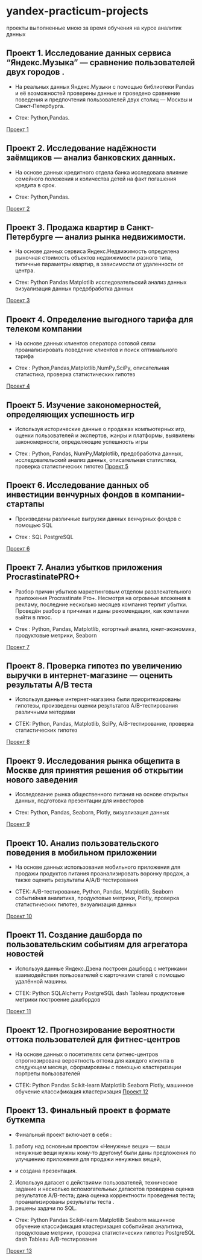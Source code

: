 # yandex-practicum-projects
проекты выполненные мною за время обучения на курсе аналитик данных
##  Проект 1. Исследование данных сервиса “Яндекс.Музыка” — сравнение пользователей двух городов . 

* На реальных данных Яндекс.Музыки c помощью библиотеки Pandas и её возможностей проверены данные и проведено сравнение поведения и предпочтения пользователей двух столиц — Москвы и Санкт-Петербурга.

* Стек: Python,Pandas.

<a href="https://github.com/konchikovamarina/yandex-practicum-projects/tree/main/Проект%201/" target="_blank">Проект 1</a>

##  Проект 2. Исследование надёжности заёмщиков — анализ банковских данных. 

* На основе данных кредитного отдела банка исследовала влияние семейного положения и количества детей на факт погашения кредита в срок.

* Стек: Python,Pandas.

<a href="https://github.com/konchikovamarina/yandex-practicum-projects/tree/main/Проект%202/" target="_blank">Проект 2</a>
##  Проект 3. Продажа квартир в Санкт-Петербурге — анализ рынка недвижимости. 

* На основе данных сервиса Яндекс.Недвижимость определена рыночная стоимость объектов недвижимости разного типа, типичные параметры квартир, в зависимости от удаленности от центра. 

* Стек: Python Pandas Matplotlib исследовательский анализ данных визуализация данных предобработка данных

<a href="https://github.com/konchikovamarina/yandex-practicum-projects/tree/main/Проект%203/" target="_blank">Проект 3</a>

##  Проект 4. Определение выгодного тарифа для телеком компании

* На основе данных клиентов оператора сотовой связи проанализировать поведение клиентов и поиск оптимального тарифа

* Стек : 
Python,Pandas,Matplotlib,NumPy,SciPy,
описательная статистика,
проверка статистических гипотез

<a href="https://github.com/konchikovamarina/yandex-practicum-projects/tree/main/Проект%204/" target="_blank">Проект 4</a>

##  Проект 5. Изучение закономерностей, определяющих успешность игр

* Используя исторические данные о продажах компьютерных игр, оценки пользователей и экспертов, жанры и платформы, выявилены закономерности, определяющие успешность игры

* Стек : 
Python, Pandas, NumPy,Matplotlib,
предобработка данных,
исследовательский анализ данных,
описательная статистика,
проверка статистических гипотез
<a href="https://github.com/konchikovamarina/yandex-practicum-projects/tree/main/Проект%205/" target="_blank">Проект 5</a>

##  Проект 6. Исследование данных об инвестиции венчурных фондов в компании-стартапы

* Произведены различные выгрузки данных венчурных фондов с помощью SQL

* Стек : SQL
PostgreSQL

<a href="https://github.com/konchikovamarina/yandex-practicum-projects/tree/main/Проект%206/" target="_blank">Проект 6</a>

##  Проект 7. Анализ убытков приложения ProcrastinatePRO+

*  Разбор причин убытков маркетинговым отделом развлекательного приложения Procrastinate Pro+. Несмотря на огромные вложения в рекламу, последние несколько месяцев компания терпит убытки. Проведён разбор в причинах и даны рекомендации, как компании выйти в плюс.

* Стек : Python, Pandas, Matplotlib,
когортный анализ,
юнит-экономика,
продуктовые метрики,
Seaborn

<a href="https://github.com/konchikovamarina/yandex-practicum-projects/tree/main/Проект%207/" target="_blank">Проект 7</a>

##  Проект 8. Проверка гипотез по увеличению выручки в интернет-магазине — оценить результаты A/B теста

* Используя данные интернет-магазина были приоритезированы гипотезы, произведены оценки результатов A/B-тестирования различными методами

* СТЕК:
Python, Pandas, Matplotlib, SciPy,
A/B-тестирование,
проверка статистических гипотез

<a href="https://github.com/konchikovamarina/yandex-practicum-projects/tree/main/Проект%208/" target="_blank">Проект 8</a>

##  Проект 9. Исследования рынка общепита в Москве для принятия решения об открытии нового заведения

* Исследование рынка общественного питания на основе открытых данных, подготовка презентации для инвесторов

* Стек:
Python, Pandas, Seaborn, Plotly,
визуализация данных

<a href="https://github.com/konchikovamarina/yandex-practicum-projects/tree/main/Проект%209/" target="_blank">Проект 9</a>

##  Проект 10. Анализ пользовательского поведения в мобильном приложении

* На основе данных использования мобильного приложения для продажи продуктов питания проанализировать воронку продаж, а также оценить результаты A/A/B-тестирования

* СТЕК:
A/B-тестирование,
Python, Pandas, Matplotlib, Seaborn
событийная аналитика,
продуктовые метрики,
Plotly,
проверка статистических гипотез,
визуализация данных

<a href="https://github.com/konchikovamarina/yandex-practicum-projects/tree/main/Проект%2010/" target="_blank">Проект 10</a>

##  Проект 11. Создание дашборда по пользовательским событиям для агрегатора новостей

* Используя данные Яндекс.Дзена построен дашборд с метриками взаимодействия пользователей с карточками статей с помощью удалённой машины.

* СТЕК:
Python
SQLAlchemy
PostgreSQL
dash
Tableau
продуктовые метрики
построение дашбордов

<a href="https://github.com/konchikovamarina/yandex-practicum-projects/tree/main/Проект%2011/" target="_blank">Проект 11</a>

##  Проект 12. Прогнозирование вероятности оттока пользователей для фитнес-центров

* На основе данных о посетителях сети фитнес-центров спрогнозирована вероятность оттока для каждого клиента в следующем месяце, сформированы с помощью кластеризации портреты пользователей

* СТЕК:
Python
Pandas
Scikit-learn
Matplotlib
Seaborn
Plotly,
машинное обучение
классификация
кластеризация
<a href="https://github.com/konchikovamarina/yandex-practicum-projects/tree/main/Проект%2012/" target="_blank">Проект 12</a>

##  Проект 13. Финальный проект в формате буткемпа

* Финальный проект включает в себя :

1. работу над основным проектом «Ненужные вещи» — ваши ненужные вещи нужны кому-то другому!
были даны предложения по улучшению приложения для продажи ненужных вещей,
* и создана презентация.
2. Используя датасет с действиями пользователей, техническое задание и несколько вспомогательных датасетов
проведена оценка результатов A/B-теста; 
дана оценка корректности проведения теста;
проанализированы результаты теста .
3. решены задачи по SQL.

* Стек:
Python
Pandas
Scikit-learn
Matplotlib
Seaborn
машинное обучение
классификация
кластеризация
событийная аналитика,
продуктовые метрики,
проверка статистических гипотез
PostgreSQL
dash
Tableau
A/B-тестирование

<a href="https://github.com/konchikovamarina/yandex-practicum-projects/tree/main/Проект%2013/" target="_blank">Проект 13</a>

##
